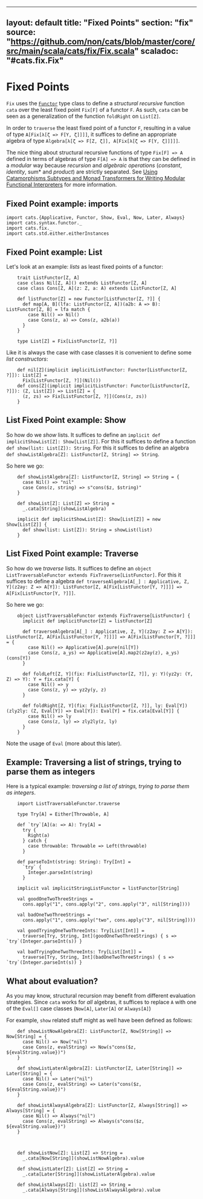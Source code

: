 ---
layout: default
title:  "Fixed Points"
section: "fix"
source: "https://github.com/non/cats/blob/master/core/src/main/scala/cats/fix/Fix.scala"
scaladoc: "#cats.fix.Fix"
-------------------------
# Fixed Points

`Fix` uses the [`Functor`](functor.html) type class to define a *structural recursive* function `cata` over the least fixed point `Fix[F]` of a functor `F`.
As such, `cata` can be seen as a generalization of the function `foldRight` on `List[Z]`.

In order to `traverse` the least fixed point of a functor `F`, resulting in a value of type `A[Fix[λ[ζ => F[Y, ζ]]]]`,
it suffices to define an appropriate algebra of type `Algebra[λ[ζ => F[Z, ζ]], A[Fix[λ[ζ => F[Y, ζ]]]]]`.

The nice thing about structural recursive functions of type `Fix[F] => A` defined in terms of algebras of type `F[A] => A`
is that they can be defined in a *modular* way because *recursion* and *algebraic operations* (*constant*, *identity*, sum* and *product*) are strictly separated.
See [Using Catamorphisms Subtypes and Monad Transformers for Writing Modular Functional Interpreters](https://www.researchgate.net/publication/2550340_Using_Catamorphisms_Subtypes_and_Monad_Transformers_for_Writing_Modular_Functional_Interpreters) for more information.

## Fixed Point example: imports

```tut
import cats.{Applicative, Functor, Show, Eval, Now, Later, Always}
import cats.syntax.functor._
import cats.fix._
import cats.std.either.eitherInstances
```


## Fixed Point example: List

Let's look at an example: *lists* as least fixed points of a functor:

```tut
    trait ListFunctor[Z, A]
    case class Nil[Z, A]() extends ListFunctor[Z, A]
    case class Cons[Z, A](z: Z, a: A) extends ListFunctor[Z, A]
    
    def listFunctor[Z] = new Functor[ListFunctor[Z, ?]] {
      def map[A, B](lfa: ListFunctor[Z, A])(a2b: A => B): ListFunctor[Z, B] = lfa match {
        case Nil() => Nil()
        case Cons(z, a) => Cons(z, a2b(a))
      }
    }   
```

```tut
    type List[Z] = Fix[ListFunctor[Z, ?]]
```

Like it is always the case with case classes it is convenient to define some *list constructors*:

```tut
    def nil[Z](implicit implicitListFunctor: Functor[ListFunctor[Z, ?]]): List[Z] =
      Fix[ListFunctor[Z, ?]](Nil())
    def cons[Z](implicit implicitListFunctor: Functor[ListFunctor[Z, ?]]): (Z, List[Z]) => List[Z] = {
      (z, zs) => Fix[ListFunctor[Z, ?]](Cons(z, zs))
    }
```

## List Fixed Point example: Show

So how do we *show* lists.
It suffices to define an `implicit def implicitShowList[Z]: Show[List[Z]]`.
For this it suffices to define a function `def show(list: List[Z]): String`.
For this it suffices to define an algebra `def showListAlgebra[Z]: ListFunctor[Z, String] => String`.

So here we go:

```tut
    def showListAlgebra[Z]: ListFunctor[Z, String] => String = {
      case Nil() => "nil"
      case Cons(z, string) => s"cons($z, $string)"
    }

    def showList[Z]: List[Z] => String =
      _.cata[String](showListAlgebra)

    implicit def implicitShowList[Z]: Show[List[Z]] = new Show[List[Z]] {
      def show(list: List[Z]): String = showList(list)
    }
```  

## List Fixed Point example: Traverse

So how do we *traverse* lists.
It suffices to define an `object ListTraversableFunctor extends FixTraverse[ListFunctor]`.
For this it suffices to define a algebra `def traverseAlgebra[A[_] : Applicative, Z, Y](z2ay: Z => A[Y]): ListFunctor[Z, A[Fix[ListFunctor[Y, ?]]]] => A[Fix[ListFunctor[Y, ?]]]`.

So here we go:
  
```tut
    object ListTraversableFunctor extends FixTraverse[ListFunctor] {
      implicit def implicitFunctor[Z] = listFunctor[Z]

      def traverseAlgebra[A[_] : Applicative, Z, Y](z2ay: Z => A[Y]): ListFunctor[Z, A[Fix[ListFunctor[Y, ?]]]] => A[Fix[ListFunctor[Y, ?]]] = {
        case Nil() => Applicative[A].pure(nil[Y])
        case Cons(z, a_ys) => Applicative[A].map2(z2ay(z), a_ys)(cons[Y])
      }

      def foldLeft[Z, Y](fix: Fix[ListFunctor[Z, ?]], y: Y)(yz2y: (Y, Z) => Y): Y = fix.cata[Y] {
        case Nil() => y
        case Cons(z, y) => yz2y(y, z)
      }

      def foldRight[Z, Y](fix: Fix[ListFunctor[Z, ?]], ly: Eval[Y])(zly2ly: (Z, Eval[Y]) => Eval[Y]): Eval[Y] = fix.cata[Eval[Y]] {
        case Nil() => ly
        case Cons(z, ly) => zly2ly(z, ly)
      }
    }
```

Note the usage of `Eval` (more about this later).

## Example: Traversing a list of strings, trying to parse them as integers

Here is a typical example: *traversing a list of strings, trying to parse them as integers*.

```tut
    import ListTraversableFunctor.traverse

    type Try[A] = Either[Throwable, A]

    def `try`[A](a: => A): Try[A] =
      try {
        Right(a)
      } catch {
        case throwable: Throwable => Left(throwable)
      }

    def parseToInt(string: String): Try[Int] =
      `try` {
        Integer.parseInt(string)
      }

    implicit val implicitStringListFunctor = listFunctor[String]

    val goodOneTwoThreeStrings =
      cons.apply("1", cons.apply("2", cons.apply("3", nil[String])))

    val badOneTwoThreeStrings =
      cons.apply("1", cons.apply("two", cons.apply("3", nil[String])))

    val goodTryingOneTwoThreeInts: Try[List[Int]] =
      traverse[Try, String, Int](goodOneTwoThreeStrings) { s => `try`(Integer.parseInt(s)) }

    val badTryingOneTwoThreeInts: Try[List[Int]] =
      traverse[Try, String, Int](badOneTwoThreeStrings) { s => `try`(Integer.parseInt(s)) }

```

## What about evaluation?

As you may know, structural recursion may benefit from different evaluation strategies.
Since `cata` works for *all* algebras, it suffices to replace `A` with one of the `Eval[]` case classes (`Now[A]`, `Later[A]` or `Always[A]`)

For example, `show` related stuff might as well have been defined as follows:

```tut
    def showListNowAlgebra[Z]: ListFunctor[Z, Now[String]] => Now[String] = {
      case Nil() => Now("nil")
      case Cons(z, evalString) => Now(s"cons($z, ${evalString.value})")
    }

    def showListLaterAlgebra[Z]: ListFunctor[Z, Later[String]] => Later[String] = {
      case Nil() => Later("nil")
      case Cons(z, evalString) => Later(s"cons($z, ${evalString.value})")
    }

    def showListAlwaysAlgebra[Z]: ListFunctor[Z, Always[String]] => Always[String] = {
      case Nil() => Always("nil")
      case Cons(z, evalString) => Always(s"cons($z, ${evalString.value})")
    }



    def showListNow[Z]: List[Z] => String =
      _.cata[Now[String]](showListNowAlgebra).value

    def showListLater[Z]: List[Z] => String =
      _.cata[Later[String]](showListLaterAlgebra).value

    def showListAlways[Z]: List[Z] => String =
      _.cata[Always[String]](showListAlwaysAlgebra).value

```




  
  


    




